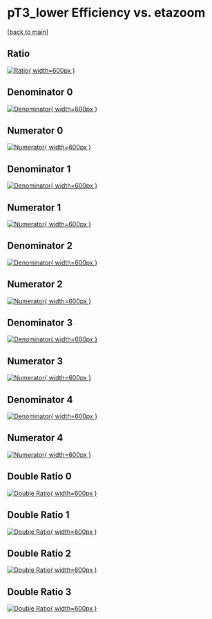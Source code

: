 # pT3_lower Efficiency vs. etazoom

[[back to main](./)]



## Ratio

[![Ratio](../mtv/var/pT3_lower_base_13_0_eff_etazoom.png){ width=600px }](../mtv/var/pT3_lower_base_13_0_eff_etazoom.pdf)

## Denominator 0

[![Denominator](../mtv/den/pT3_lower_base_13_0_eff_etazoom_den0.png){ width=600px }](../mtv/den/pT3_lower_base_13_0_eff_etazoom_den0.pdf)

## Numerator 0

[![Numerator](../mtv/num/pT3_lower_base_13_0_eff_etazoom_num0.png){ width=600px }](../mtv/num/pT3_lower_base_13_0_eff_etazoom_num0.pdf)

## Denominator 1

[![Denominator](../mtv/den/pT3_lower_base_13_0_eff_etazoom_den1.png){ width=600px }](../mtv/den/pT3_lower_base_13_0_eff_etazoom_den1.pdf)

## Numerator 1

[![Numerator](../mtv/num/pT3_lower_base_13_0_eff_etazoom_num1.png){ width=600px }](../mtv/num/pT3_lower_base_13_0_eff_etazoom_num1.pdf)

## Denominator 2

[![Denominator](../mtv/den/pT3_lower_base_13_0_eff_etazoom_den2.png){ width=600px }](../mtv/den/pT3_lower_base_13_0_eff_etazoom_den2.pdf)

## Numerator 2

[![Numerator](../mtv/num/pT3_lower_base_13_0_eff_etazoom_num2.png){ width=600px }](../mtv/num/pT3_lower_base_13_0_eff_etazoom_num2.pdf)

## Denominator 3

[![Denominator](../mtv/den/pT3_lower_base_13_0_eff_etazoom_den3.png){ width=600px }](../mtv/den/pT3_lower_base_13_0_eff_etazoom_den3.pdf)

## Numerator 3

[![Numerator](../mtv/num/pT3_lower_base_13_0_eff_etazoom_num3.png){ width=600px }](../mtv/num/pT3_lower_base_13_0_eff_etazoom_num3.pdf)

## Denominator 4

[![Denominator](../mtv/den/pT3_lower_base_13_0_eff_etazoom_den4.png){ width=600px }](../mtv/den/pT3_lower_base_13_0_eff_etazoom_den4.pdf)

## Numerator 4

[![Numerator](../mtv/num/pT3_lower_base_13_0_eff_etazoom_num4.png){ width=600px }](../mtv/num/pT3_lower_base_13_0_eff_etazoom_num4.pdf)

## Double Ratio 0

[![Double Ratio](../mtv/ratio/pT3_lower_base_13_0_eff_etazoom_ratio0.png){ width=600px }](../mtv/ratio/pT3_lower_base_13_0_eff_etazoom_ratio0.pdf)

## Double Ratio 1

[![Double Ratio](../mtv/ratio/pT3_lower_base_13_0_eff_etazoom_ratio1.png){ width=600px }](../mtv/ratio/pT3_lower_base_13_0_eff_etazoom_ratio1.pdf)

## Double Ratio 2

[![Double Ratio](../mtv/ratio/pT3_lower_base_13_0_eff_etazoom_ratio2.png){ width=600px }](../mtv/ratio/pT3_lower_base_13_0_eff_etazoom_ratio2.pdf)

## Double Ratio 3

[![Double Ratio](../mtv/ratio/pT3_lower_base_13_0_eff_etazoom_ratio3.png){ width=600px }](../mtv/ratio/pT3_lower_base_13_0_eff_etazoom_ratio3.pdf)


